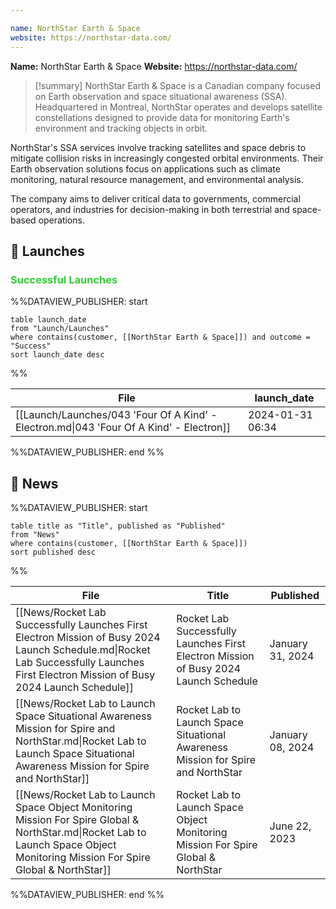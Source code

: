 ```yaml
---

name: NorthStar Earth & Space
website: https://northstar-data.com/
---
```


**Name:** NorthStar Earth & Space
**Website:** https://northstar-data.com/

>[!summary]
NorthStar Earth & Space is a Canadian company focused on Earth observation and space situational awareness (SSA). Headquartered in Montreal, NorthStar operates and develops satellite constellations designed to provide data for monitoring Earth's environment and tracking objects in orbit.
>
NorthStar's SSA services involve tracking satellites and space debris to mitigate collision risks in increasingly congested orbital environments. Their Earth observation solutions focus on applications such as climate monitoring, natural resource management, and environmental analysis.
>
The company aims to deliver critical data to governments, commercial operators, and industries for decision-making in both terrestrial and space-based operations.


## 🚀 Launches

### <span style="color:limegreen">Successful Launches</span>

%%DATAVIEW_PUBLISHER: start
```
table launch_date
from "Launch/Launches"
where contains(customer, [[NorthStar Earth & Space]]) and outcome = "Success"
sort launch_date desc
```
%%

| File                                                                                    | launch_date      |
| --------------------------------------------------------------------------------------- | ---------------- |
| [[Launch/Launches/043 'Four Of A Kind' - Electron.md\|043 'Four Of A Kind' - Electron]] | 2024-01-31 06:34 |

%%DATAVIEW_PUBLISHER: end %%

## 📰 News
%%DATAVIEW_PUBLISHER: start
```
table title as "Title", published as "Published"
from "News"
where contains(customer, [[NorthStar Earth & Space]])
sort published desc
```
%%

| File                                                                                                                                                                                   | Title                                                                                 | Published        |
| -------------------------------------------------------------------------------------------------------------------------------------------------------------------------------------- | ------------------------------------------------------------------------------------- | ---------------- |
| [[News/Rocket Lab Successfully Launches First Electron Mission of Busy 2024 Launch Schedule.md\|Rocket Lab Successfully Launches First Electron Mission of Busy 2024 Launch Schedule]] | Rocket Lab Successfully Launches First Electron Mission of Busy 2024 Launch Schedule  | January 31, 2024 |
| [[News/Rocket Lab to Launch Space Situational Awareness Mission for Spire and NorthStar.md\|Rocket Lab to Launch Space Situational Awareness Mission for Spire and NorthStar]]         | Rocket Lab to Launch Space Situational Awareness Mission for Spire and NorthStar      | January 08, 2024 |
| [[News/Rocket Lab to Launch Space Object Monitoring Mission For Spire Global & NorthStar.md\|Rocket Lab to Launch Space Object Monitoring Mission For Spire Global & NorthStar]]       | Rocket Lab to Launch Space Object Monitoring Mission For Spire Global & NorthStar     | June 22, 2023    |

%%DATAVIEW_PUBLISHER: end %%